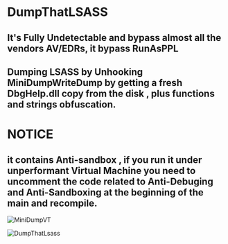# DumpThatLSASS
## It's Fully Undetectable and bypass almost all the vendors AV/EDRs, it bypass RunAsPPL    
## Dumping LSASS by Unhooking MiniDumpWriteDump  by getting a fresh DbgHelp.dll copy from the disk , plus functions and strings obfuscation.  

# NOTICE  
## it contains Anti-sandbox , if you run it under unperformant Virtual Machine you need to uncomment the code related to Anti-Debuging and Anti-Sandboxing at the beginning of the main and recompile.


![MiniDumpVT](https://user-images.githubusercontent.com/110354855/192162534-0d249f3f-2361-44e8-b8b1-efb9df9c69a6.png)


![DumpThatLsass](https://user-images.githubusercontent.com/110354855/192162544-f49a10a5-1b6d-42af-98e5-e3d2117dc09d.png)
